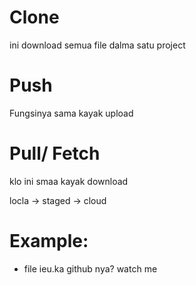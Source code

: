 # Clone
ini download semua file dalma satu project
# Push
Fungsinya sama kayak upload
# Pull/ Fetch
klo ini smaa kayak download

locla -> staged -> cloud
# Example:
-  file ieu.ka github nya? watch me


# 